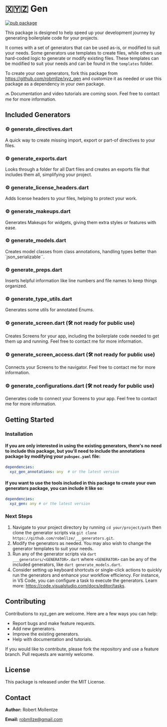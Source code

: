 # 🇽🇾🇿 Gen

[![pub package](https://img.shields.io/pub/v/xyz_gen.svg)](https://pub.dev/packages/xyz_gen)

This package is designed to help speed up your development journey by generating boilerplate code for your projects.

It comes with a set of generators that can be used as-is, or modified to suit your needs. Some generators use templates to create files, while others use hard-coded logic to generate or modify existing files. These templates can be modified to suit your needs and can be found in the `templates` folder.

To create your own generators, fork this package from https://github.com/robmllze/xyz_gen and customize it as needed or use this package as a dependency in your own package.

🔜 Documentation and video tutorials are coming soon. Feel free to contact me for more information.

## Included Generators

### ⚙️ generate_directives.dart
A quick way to create missing import, export or part-of directives to your files.

### ⚙️ generate_exports.dart
Looks through a folder for all Dart files and creates an exports file that includes them all, simplifying your project.

### ⚙️ generate_license_headers.dart
Adds license headers to your files, helping to protect your work.

### ⚙️ generate_makeups.dart
Generates Makeups for widgets, giving them extra styles or features with ease.

### ⚙️ generate_models.dart
Creates model classes from class annotations, handling types better than `json_serializable``.

### ⚙️ generate_preps.dart
Inserts helpful information like line numbers and file names to keep things organized.

### ⚙️ generate_type_utils.dart
Generates some utils for annotated Enums.

### ⚙️ generate_screen.dart (🛠️ not ready for public use)
Creates Screens for your app, including the boilerplate code needed to get them up and running. Feel free to contact me for more information.

### ⚙️ generate_screen_access.dart (🛠️ not ready for public use)
Connects your Screens to the navigator. Feel free to contact me for more information.

### ⚙️ generate_configurations.dart (🛠️ not ready for public use)
Generates code to connect your Screens to your app. Feel free to contact me for more information.

## Getting Started

### Installation

#### If you are only interested in using the existing generators, there's no need to include this package, but you'll need to include the annotations package by modifying your `pubspec.yaml` file:

```yaml
dependencies:
  xyz_gen_annotations: any  # or the latest version
```

#### If you want to use the tools included in this package to create your own generators package, you can include it like so:

```yaml
dependencies:
  xyz_gen: any # or the latest version
```

### Next Steps

1. Navigate to your project directory by running `cd your/project/path` then clone the generator scripts via `git clone https://github.com/robmllze/___generators.git`.
1. Modify the generators as needed. You may also wish to change the generator templates to suit your needs.
1. Run any of the generator scripts via `dart ___generators/<GENERATOR>.dart` where `<GENERATOR>` can be any of the included generators, like `dart generate_models.dart`.
1. Consider setting up keyboard shortcuts or single-click actions to quickly run the generators and enhance your workflow efficiency. For instance, in VS Code, you can configure a task to execute the generators. Learn more: https://code.visualstudio.com/docs/editor/tasks.

## Contributing

Contributions to xyz_gen are welcome. Here are a few ways you can help:

- Report bugs and make feature requests.
- Add new generators.
- Improve the existing generators.
- Help with documentation and tutorials.

If you would like to contribute, please fork the repository and use a feature branch. Pull requests are warmly welcome.

## License

This package is released under the MIT License.

## Contact

**Author:** Robert Mollentze

**Email:** robmllze@gmail.com